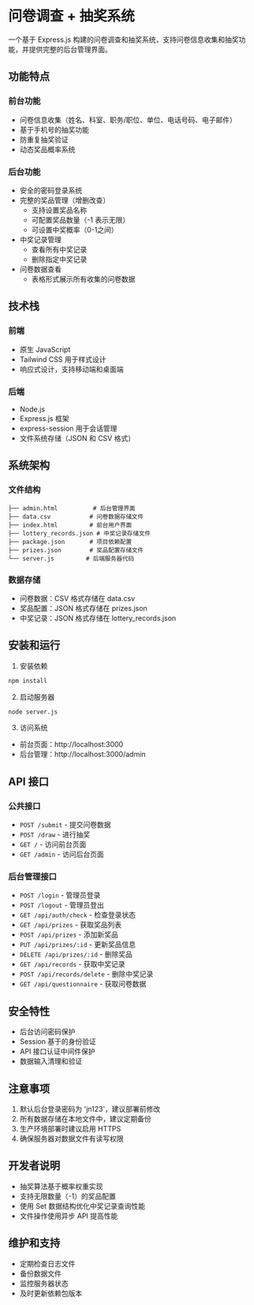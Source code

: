 # 问卷调查 + 抽奖系统

一个基于 Express.js 构建的问卷调查和抽奖系统，支持问卷信息收集和抽奖功能，并提供完整的后台管理界面。

## 功能特点

### 前台功能
- 问卷信息收集（姓名、科室、职务/职位、单位、电话号码、电子邮件）
- 基于手机号的抽奖功能
- 防重复抽奖验证
- 动态奖品概率系统

### 后台功能
- 安全的密码登录系统
- 完整的奖品管理（增删改查）
  - 支持设置奖品名称
  - 可配置奖品数量（-1 表示无限）
  - 可设置中奖概率（0-1之间）
- 中奖记录管理
  - 查看所有中奖记录
  - 删除指定中奖记录
- 问卷数据查看
  - 表格形式展示所有收集的问卷数据

## 技术栈

### 前端
- 原生 JavaScript
- Tailwind CSS 用于样式设计
- 响应式设计，支持移动端和桌面端

### 后端
- Node.js
- Express.js 框架
- express-session 用于会话管理
- 文件系统存储（JSON 和 CSV 格式）

## 系统架构

### 文件结构
```
├── admin.html          # 后台管理界面
├── data.csv           # 问卷数据存储文件
├── index.html         # 前台用户界面
├── lottery_records.json # 中奖记录存储文件
├── package.json       # 项目依赖配置
├── prizes.json        # 奖品配置存储文件
└── server.js         # 后端服务器代码
```

### 数据存储
- 问卷数据：CSV 格式存储在 data.csv
- 奖品配置：JSON 格式存储在 prizes.json
- 中奖记录：JSON 格式存储在 lottery_records.json

## 安装和运行

1. 安装依赖
```bash
npm install
```

2. 启动服务器
```bash
node server.js
```

3. 访问系统
- 前台页面：http://localhost:3000
- 后台管理：http://localhost:3000/admin

## API 接口

### 公共接口
- `POST /submit` - 提交问卷数据
- `POST /draw` - 进行抽奖
- `GET /` - 访问前台页面
- `GET /admin` - 访问后台页面

### 后台管理接口
- `POST /login` - 管理员登录
- `POST /logout` - 管理员登出
- `GET /api/auth/check` - 检查登录状态
- `GET /api/prizes` - 获取奖品列表
- `POST /api/prizes` - 添加新奖品
- `PUT /api/prizes/:id` - 更新奖品信息
- `DELETE /api/prizes/:id` - 删除奖品
- `GET /api/records` - 获取中奖记录
- `POST /api/records/delete` - 删除中奖记录
- `GET /api/questionnaire` - 获取问卷数据

## 安全特性
- 后台访问密码保护
- Session 基于的身份验证
- API 接口认证中间件保护
- 数据输入清理和验证

## 注意事项
1. 默认后台登录密码为 'jn123'，建议部署前修改
2. 所有数据存储在本地文件中，建议定期备份
3. 生产环境部署时建议启用 HTTPS
4. 确保服务器对数据文件有读写权限

## 开发者说明
- 抽奖算法基于概率权重实现
- 支持无限数量（-1）的奖品配置
- 使用 Set 数据结构优化中奖记录查询性能
- 文件操作使用异步 API 提高性能

## 维护和支持
- 定期检查日志文件
- 备份数据文件
- 监控服务器状态
- 及时更新依赖包版本
